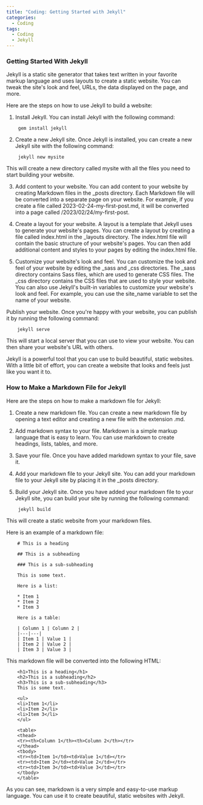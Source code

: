 ```yaml
---
title: "Coding: Getting Started with Jekyll"
categories:
  - Coding
tags:
  - Coding
  - Jekyll
---
```


### Getting Started With Jekyll

Jekyll is a static site generator that takes text written in your favorite markup language and uses layouts to create a static website. You can tweak the site's look and feel, URLs, the data displayed on the page, and more.

Here are the steps on how to use Jekyll to build a website:

1. Install Jekyll. You can install Jekyll with the following command:

        gem install jekyll

2. Create a new Jekyll site. Once Jekyll is installed, you can create a new Jekyll site with the following command:

        jekyll new mysite

This will create a new directory called mysite with all the files you need to start building your website.

3. Add content to your website. You can add content to your website by creating Markdown files in the _posts directory. Each Markdown file will be converted into a separate page on your website.
For example, if you create a file called 2023-02-24-my-first-post.md, it will be converted into a page called /2023/02/24/my-first-post.

4. Create a layout for your website. A layout is a template that Jekyll uses to generate your website's pages. You can create a layout by creating a file called index.html in the _layouts directory.
The index.html file will contain the basic structure of your website's pages. You can then add additional content and styles to your pages by editing the index.html file.

5. Customize your website's look and feel. You can customize the look and feel of your website by editing the _sass and _css directories. The _sass directory contains Sass files, which are used to generate CSS files. The _css directory contains the CSS files that are used to style your website.
You can also use Jekyll's built-in variables to customize your website's look and feel. For example, you can use the site_name variable to set the name of your website.

Publish your website. Once you're happy with your website, you can publish it by running the following command:

        jekyll serve
        
This will start a local server that you can use to view your website. You can then share your website's URL with others.

Jekyll is a powerful tool that you can use to build beautiful, static websites. With a little bit of effort, you can create a website that looks and feels just like you want it to.

### How to Make a Markdown File for Jekyll

Here are the steps on how to make a markdown file for Jekyll:

1. Create a new markdown file.
You can create a new markdown file by opening a text editor and creating a new file with the extension .md.

2. Add markdown syntax to your file.
Markdown is a simple markup language that is easy to learn. You can use markdown to create headings, lists, tables, and more.

3. Save your file.
Once you have added markdown syntax to your file, save it.

4. Add your markdown file to your Jekyll site.
You can add your markdown file to your Jekyll site by placing it in the _posts directory.

5. Build your Jekyll site.
Once you have added your markdown file to your Jekyll site, you can build your site by running the following command:

        jekyll build

This will create a static website from your markdown files.

Here is an example of a markdown file:

        # This is a heading

        ## This is a subheading

        ### This is a sub-subheading

        This is some text.

        Here is a list:

        * Item 1
        * Item 2
        * Item 3

        Here is a table:

        | Column 1 | Column 2 |
        |---|---|
        | Item 1 | Value 1 |
        | Item 2 | Value 2 |
        | Item 3 | Value 3 |

This markdown file will be converted into the following HTML:

        <h1>This is a heading</h1>
        <h2>This is a subheading</h2>
        <h3>This is a sub-subheading</h3>
        This is some text.

        <ul>
        <li>Item 1</li>
        <li>Item 2</li>
        <li>Item 3</li>
        </ul>

        <table>
        <thead>
        <tr><th>Column 1</th><th>Column 2</th></tr>
        </thead>
        <tbody>
        <tr><td>Item 1</td><td>Value 1</td></tr>
        <tr><td>Item 2</td><td>Value 2</td></tr>
        <tr><td>Item 3</td><td>Value 3</td></tr>
        </tbody>
        </table>

As you can see, markdown is a very simple and easy-to-use markup language. You can use it to create beautiful, static websites with Jekyll.